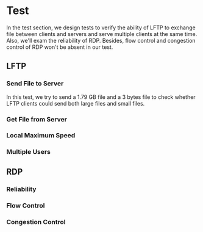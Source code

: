 # Test

In the test section, we design tests to verify the ability of LFTP to exchange file between clients and servers and serve multiple clients at the same time. Also, we'll exam the reliability of RDP. Besides, flow control and congestion control of RDP won't be absent in our test.

## LFTP

### Send File to Server

In this test, we try to send a 1.79 GB file and a 3 bytes file to check whether LFTP clients could send both large files and small files.

### Get File from Server

### Local Maximum Speed

### Multiple Users

## RDP

### Reliability

### Flow Control

### Congestion Control